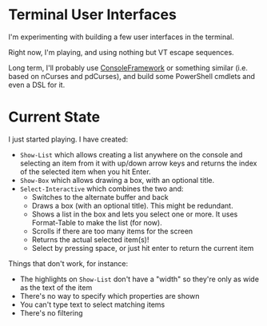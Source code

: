 # Terminal User Interfaces

I'm experimenting with building a few user interfaces in the terminal.

Right now, I'm playing, and using nothing but VT escape sequences.

Long term, I'll probably use [ConsoleFramework](https://github.com/elw00d/consoleframework) or something similar (i.e. based on nCurses and pdCurses), and build some PowerShell cmdlets and even a DSL for it.

# Current State

I just started playing. I have created:

- `Show-List` which allows creating a list anywhere on the console and selecting an item from it with up/down arrow keys and returns the index of the selected item when you hit Enter.
- `Show-Box` which allows drawing a box, with an optional title.
- `Select-Interactive` which combines the two and:
  - Switches to the alternate buffer and back
  - Draws a box (with an optional title). This might be redundant.
  - Shows a list in the box and lets you select one or more. It uses Format-Table to make the list (for now).
  - Scrolls if there are too many items for the screen
  - Returns the actual selected item(s)!
  - Select by pressing space, or just hit enter to return the current item

Things that don't work, for instance:

- The highlights on `Show-List` don't have a "width" so they're only as wide as the text of the item
- There's no way to specify which properties are shown
- You can't type text to select matching items
- There's no filtering